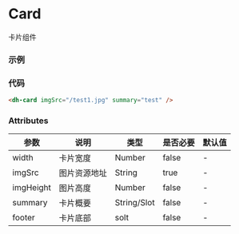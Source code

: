 # Card
卡片组件

### 示例
<dh-card imgSrc="/test1.jpg" summary="test" />

### 代码
```html
<dh-card imgSrc="/test1.jpg" summary="test" />
```
### Attributes
| 参数 | 说明 | 类型 | 是否必要 | 默认值 |
| ---  |  --- | --- |   ---   | --- |
| width | 卡片宽度 | Number | false | - |
| imgSrc | 图片资源地址 | String | true | - |
| imgHeight | 图片高度 | Number | false | - |
| summary | 卡片概要 | String/Slot | false | - |
| footer | 卡片底部 | solt | false | - |